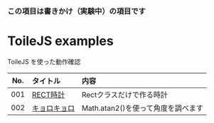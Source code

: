 ### この項目は書きかけ（実験中）の項目です

# ToileJS examples
ToileJS を使った動作確認

|No.|タイトル|内容|
|:--:|:--|:--|
|001|[RECT時計](https://cdn.rawgit.com/TakashiNishimura/ToileJS/master/examples/html/001.html)|Rectクラスだけで作る時計|
|002|[キョロキョロ](https://cdn.rawgit.com/TakashiNishimura/ToileJS/master/examples/html/002.html)|Math.atan2()を使って角度を調べます|